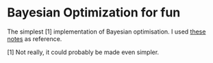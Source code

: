 # Bayesian Optimization for fun


The simplest [1] implementation of Bayesian optimisation. I used [these notes](https://arxiv.org/pdf/1807.02811.pdf) as reference. 




[1] Not really, it could probably be made even simpler. 

